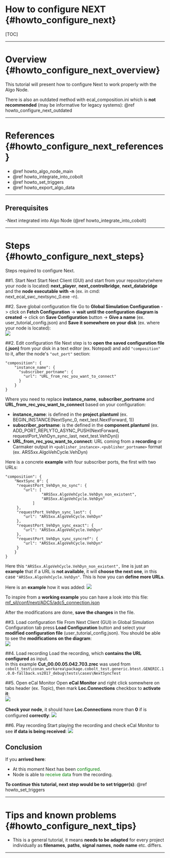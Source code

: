 How to configure NEXT {#howto_configure_next}
=====

[TOC]

---

# Overview {#howto_configure_next_overview}

This tutorial will present how to configure Next to work properly with the Algo Node.

There is also an outdated method with ecal_composition.ini which is **not recommended** (may be informative for legacy systems): @ref howto_configure_next_outdated

---

# References {#howto_configure_next_references}

* @ref howto_algo_node_main
* @ref howto_integrate_into_cobolt
* @ref howto_set_triggers
* @ref howto_export_algo_data

---

## Prerequisites
-Next integrated into Algo Node (@ref howto_integrate_into_cobolt)

---

# Steps {#howto_configure_next_steps}
Steps required to configure Next.

##1. Start Next
Start Next Client (GUI) and start from your repository(where your node is located) **next_player**, **next_controlbridge**, **next_databridge** and the <B>node executable with -n</B> (ex. in cmd: next_ecal_swc_nextsync_0.exe -n).<br>

##2. Save global configuration file
Go to <B>Global Simulation Configuration</B> -> click on <B>Fetch Configuration</B> -> <B>wait until the configuration diagram is created</B> -> click on <B>Save Configuration</B> button -> <B>Give a name</B> (ex. user_tutorial_config.json) and <B>Save it somewhere on your disk</B> (ex. where your node is located): <br>
<img src="global_config_initial.png"> <br>

##2. Edit configuration file
Next step is to <B>open the saved configuration file (.json)</B> from your disk in a text editor (ex. Notepad) and add `"composition"` to it, after the node's `"out_port"` section:
```
"composition": {
    "instance_name": {
      "subscriber_portname": {
        "url": "URL_from_rec_you_want_to_connect"
      }
    }
}
```
Where you need to replace **instance_name**, **subscriber_portname** and **URL_from_rec_you_want_to_connect** based on your configuration: <br>
 - **instance_name**: is defined in the **project.plantuml** (ex. BEGIN_INSTANCE(NextSync_0, next_test.NextForward, 1))
 - **subscriber_portname**: is the defined in the **component.plantuml** (ex. ADD_PORT_REPLYTO_ASYNC_PUSH(NextForward, requestPort_VehDyn_sync_last, next_test.VehDyn))
 - **URL_from_rec_you_want_to_connect**: URL coming from a **recording** or Carmaker output in `<publisher_instance>.<publisher_portname>` format (ex. ARS5xx.AlgoVehCycle.VehDyn) <br>

Here is a concrete **example** with four subscriber ports, the first with two URLs:
```
"composition": {
    "NextSync_0": {
     "requestPort_VehDyn_no_sync": {
        "url": [
                "ARS5xx.AlgoVehCycle.VehDyn_non_existent",
                "ARS5xx.AlgoVehCycle.VehDyn"
            ]
     },
     "requestPort_VehDyn_sync_last": {
        "url": "ARS5xx.AlgoVehCycle.VehDyn"
     },
     "requestPort_VehDyn_sync_exact": {
        "url": "ARS5xx.AlgoVehCycle.VehDyn"
     },
     "requestPort_VehDyn_sync_syncref": {
        "url": "ARS5xx.AlgoVehCycle.VehDyn"
     }
    }
}
```

Here this `"ARS5xx.AlgoVehCycle.VehDyn_non_existent",` line is just an **example** that if a URL is **not available**, it will **choose the next one**, in this case `"ARS5xx.AlgoVehCycle.VehDyn"`. This is how you can **define more URLs**.

Here is an **example** how it was added:
<img src="composition_added.png"> <br>

To inspire from a **working example** you can have a look into this file: [mf_sil/conf/next/ADC5/adc5_connection.json](https://github-am.geo.conti.de/ADAS/mf_sil/blob/45a0173e3cbe175eb809de7d9e323718fe0e2779/conf/next/ADC5/adc5_connection.json)

After the modifications are done, <B>save the changes</B> in the file. <br>

##3. Load configuration file
From Next Client (GUI) in Global Simulation Configuration tab press <B>Load Configuration</B> button and select your **modified configuration file** (user_tutorial_config.json). You should be able to see the **modifications on the diagram**: <br>
<img src="loaded_config_recording_not_loaded.png">

##4. Load recording
Load the recording, which **contains the URL configured** as input.<br>
In this example <B>Cut_00.00.05.042.703.zrec</B> was used from `cobolt_test\conan_workarea\package.cobolt_test.generic.btest.GENERIC.1.0.0-fallback.vs2017_debug\tests\cases\NextSyncTest`

##5. Open eCal Monitor
Open **eCal Monitor** and right click somewhere on tabs header (ex. Topic), then mark **Loc.Connections** checkbox to **activate it**:<br>
<img src="activate_loc_connections_ecal.png"><br><br>
**Check your node**, it should have **Loc.Connections** more than **0** if is configured **correctly**:
<img src="json_configured_rec_loaded.png"><br>

##6. Play recording
Start playing the recording and check eCal Monitor to see **if data is being received**:
<img src="json_configured_play_data_received.png"><br>

## Conclusion
If you **arrived here**:
 - At this moment Next has been <span style="color:GREEN">configured</span>.
 - Node is able to <span style="color:GREEN">receive data</span> from the recording.

**To continue this tutorial, next step would be to set trigger(s)**: @ref howto_set_triggers

---

# Tips and known problems {#howto_configure_next_tips}
 - This is a general tutorial, it means **needs to be adapted** for every project individually as **filenames**, **paths**, **signal names**, **node name** etc. differs.

---
